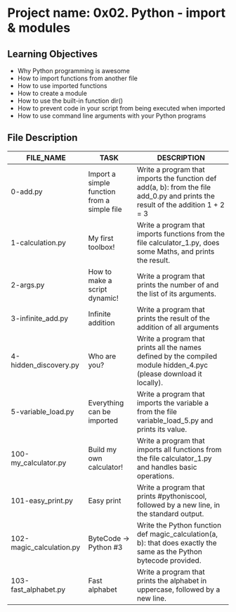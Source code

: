 # Project name: 0x02. Python - import & modules
## Learning Objectives

-    Why Python programming is awesome
-    How to import functions from another file
-    How to use imported functions
-    How to create a module
-    How to use the built-in function dir()
-    How to prevent code in your script from being executed when imported
-    How to use command line arguments with your Python programs

## File Description
| **FILE\_NAME**            | **TASK**                                    | **DESCRIPTION**                                                                                                                 |
|--------------------------|---------------------------------------------|---------------------------------------------------------------------------------------------------------------------------------|
| 0-add.py                 | Import a simple function from a simple file | Write a program that imports the function def add(a, b): from the file add\_0.py and prints the result of the addition 1 + 2 = 3 |
| 1-calculation.py         | My first toolbox!                           | Write a program that imports functions from the file calculator\_1.py, does some Maths, and prints the result.                   |
| 2-args.py                | How to make a script dynamic!               | Write a program that prints the number of and the list of its arguments.                                                        |
| 3-infinite\_add.py        | Infinite addition                           | Write a program that prints the result of the addition of all arguments                                                         |
| 4-hidden\_discovery.py    | Who are you?                                | Write a program that prints all the names defined by the compiled module hidden\_4.pyc (please download it locally).             |
| 5-variable\_load.py       | Everything can be imported                  | Write a program that imports the variable a from the file variable\_load\_5.py and prints its value.                              |
| 100-my\_calculator.py     | Build my own calculator!                    | Write a program that imports all functions from the file calculator\_1.py and handles basic operations.                          |
| 101-easy\_print.py        | Easy print                                  | Write a program that prints #pythoniscool, followed by a new line, in the standard output.                                      |
| 102-magic\_calculation.py | ByteCode -> Python #3                       | Write the Python function def magic\_calculation(a, b): that does exactly the same as the Python bytecode provided.              |
| 103-fast\_alphabet.py     | Fast alphabet                               | Write a program that prints the alphabet in uppercase, followed by a new line.                                                  |

